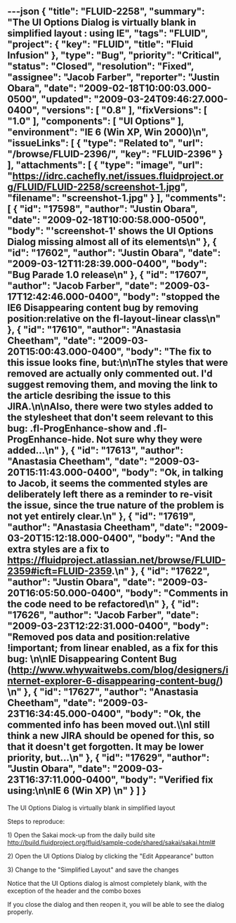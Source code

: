 ---json
{
  "title": "FLUID-2258",
  "summary": "The UI Options Dialog is virtually blank in simplified layout : using IE",
  "tags": "FLUID",
  "project": {
    "key": "FLUID",
    "title": "Fluid Infusion"
  },
  "type": "Bug",
  "priority": "Critical",
  "status": "Closed",
  "resolution": "Fixed",
  "assignee": "Jacob Farber",
  "reporter": "Justin Obara",
  "date": "2009-02-18T10:00:03.000-0500",
  "updated": "2009-03-24T09:46:27.000-0400",
  "versions": [
    "0.8"
  ],
  "fixVersions": [
    "1.0"
  ],
  "components": [
    "UI Options"
  ],
  "environment": "IE 6 (Win XP, Win 2000)\n",
  "issueLinks": [
    {
      "type": "Related to",
      "url": "/browse/FLUID-2396/",
      "key": "FLUID-2396"
    }
  ],
  "attachments": [
    {
      "type": "image",
      "url": "https://idrc.cachefly.net/issues.fluidproject.org/FLUID/FLUID-2258/screenshot-1.jpg",
      "filename": "screenshot-1.jpg"
    }
  ],
  "comments": [
    {
      "id": "17598",
      "author": "Justin Obara",
      "date": "2009-02-18T10:00:58.000-0500",
      "body": "'screenshot-1' shows the UI Options Dialog missing almost all of its elements\n"
    },
    {
      "id": "17602",
      "author": "Justin Obara",
      "date": "2009-03-12T11:28:39.000-0400",
      "body": "Bug Parade 1.0 release\n"
    },
    {
      "id": "17607",
      "author": "Jacob Farber",
      "date": "2009-03-17T12:42:46.000-0400",
      "body": "stopped the IE6 Disappearing content bug by removing position:relative on the fl-layout-linear class\n"
    },
    {
      "id": "17610",
      "author": "Anastasia Cheetham",
      "date": "2009-03-20T15:00:43.000-0400",
      "body": "The fix to this issue looks fine, but:\n\nThe styles that were removed are actually only commented out. I'd suggest removing them, and moving the link to the article desribing the issue to this JIRA.\n\nAlso, there were two styles added to the stylesheet that don't seem relevant to this bug: .fl-ProgEnhance-show and .fl-ProgEnhance-hide.  Not sure why they were added...\n"
    },
    {
      "id": "17613",
      "author": "Anastasia Cheetham",
      "date": "2009-03-20T15:11:43.000-0400",
      "body": "Ok, in talking to Jacob, it seems the commented styles are deliberately left there as a reminder to re-visit the issue, since the true nature of the problem is not yet entirely clear.\n"
    },
    {
      "id": "17619",
      "author": "Anastasia Cheetham",
      "date": "2009-03-20T15:12:18.000-0400",
      "body": "And the extra styles are a fix to <https://fluidproject.atlassian.net/browse/FLUID-2359#icft=FLUID-2359>.\n"
    },
    {
      "id": "17622",
      "author": "Justin Obara",
      "date": "2009-03-20T16:05:50.000-0400",
      "body": "Comments in the code need to be refactored\n"
    },
    {
      "id": "17626",
      "author": "Jacob Farber",
      "date": "2009-03-23T12:22:31.000-0400",
      "body": "Removed pos data and position:relative !important; from linear enabled, as a fix for this bug:&#x20;\n\nIE Disappearing Content Bug (<http://www.whywaitwebs.com/blog/designers/internet-explorer-6-disappearing-content-bug/>)&#x20;\n"
    },
    {
      "id": "17627",
      "author": "Anastasia Cheetham",
      "date": "2009-03-23T16:34:45.000-0400",
      "body": "Ok, the commented info has been moved out.\\\nI still think a new JIRA should be opened for this, so that it doesn't get forgotten. It may be lower priority, but...\n"
    },
    {
      "id": "17629",
      "author": "Justin Obara",
      "date": "2009-03-23T16:37:11.000-0400",
      "body": "Verified fix using:\n\nIE 6 (Win XP)&#x20;\n"
    }
  ]
}
---
The UI Options Dialog is virtually blank in simplified layout&#x20;

Steps to reproduce:

1\) Open the Sakai mock-up from the daily build site\
<http://build.fluidproject.org/fluid/sample-code/shared/sakai/sakai.html#>

2\) Open the UI Options Dialog by clicking the "Edit Appearance" button

3\) Change to the "Simplified Layout" and save the changes

Notice that the UI Options dialog is almost completely blank, with the exception of the header and the combo boxes

If you close the dialog and then reopen it, you will be able to see the dialog properly.

        